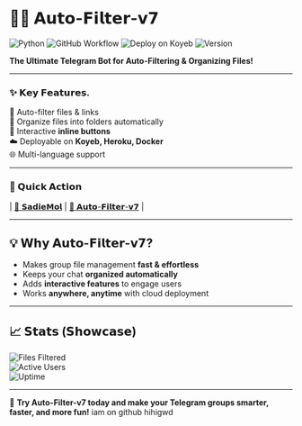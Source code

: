 # 🚀🤖 𝗔𝘂𝘁𝗼-𝗙𝗶𝗹𝘁𝗲𝗿-𝘃𝟳

![Python](https://img.shields.io/badge/python-3.12-blue) 
![GitHub Workflow](https://img.shields.io/github/actions/workflow/status/muzxfir/Auto-Filter-v7/run-bot.yml) 
![Deploy on Koyeb](https://img.shields.io/badge/deploy-Koyeb-brightgreen)
![Version](https://img.shields.io/badge/version-v7.0-blue)

**The Ultimate Telegram Bot for Auto-Filtering & Organizing Files!**  

---

### ✨ 𝗞𝗲𝘆 𝗙𝗲𝗮𝘁𝘂𝗿𝗲𝘀.

🌟 Auto-filter files & links  
📂 Organize files into folders automatically   
🔘 Interactive **inline buttons**  
☁️ Deployable on **Koyeb, Heroku, Docker**  
🌐 Multi-language support  

---

### 🚀 𝗤𝘂𝗶𝗰𝗸 𝗔𝗰𝘁𝗶𝗼𝗻

| [🤖 𝗦𝗮𝗱𝗶𝗲𝗠𝗼𝗹](https://t.me/SadiemolBot) | 
[📂 𝗔𝘂𝘁𝗼-𝗙𝗶𝗹𝘁𝗲𝗿-𝘃𝟳](https://github.com/username/Auto-Filter-v7) | 

---

## 💡 𝗪𝗵𝘆 𝗔𝘂𝘁𝗼-𝗙𝗶𝗹𝘁𝗲𝗿-𝘃𝟳?

- Makes group file management **fast & effortless**  
- Keeps your chat **organized automatically**  
- Adds **interactive features** to engage users  
- Works **anywhere, anytime** with cloud deployment  

---

## 📈 𝗦𝘁𝗮𝘁𝘀 (𝗦𝗵𝗼𝘄𝗰𝗮𝘀𝗲)

![Files Filtered](https://img.shields.io/badge/files-152-blue)  
![Active Users](https://img.shields.io/badge/users-34-green)  
![Uptime](https://img.shields.io/uptimerobot/ratio/m794098723-abcdef123456)

---

💬 **Try Auto-Filter-v7 today and make your Telegram groups smarter, faster, and more fun!**
iam on github
hihigwd